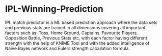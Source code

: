 # IPL-Winning-Prediction
IPL match predictor is a ML based prediction approach where the data sets and previous stats are trained in all dimensions covering all important factors such as: Toss, Home Ground, Captains, Favourite Players, Opposition Battle, Previous Stats etc, with each factor having different strength with the help of KNIME Tool and with the added intelligence of Naive Bayes network and Eulers strength calculation formula. 
